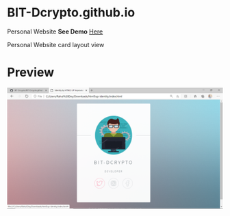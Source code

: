 # BIT-Dcrypto.github.io

Personal Website
**See Demo** [Here](https://BIT-Dcrypto.github.io)

Personal Website card layout view

# Preview

<img src="devprev.png">

